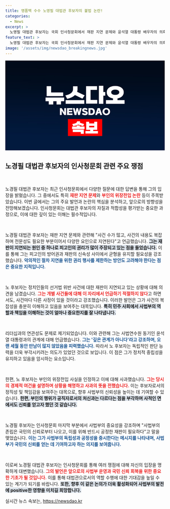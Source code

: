 ```yaml
---
title: 명품백 수수 노영필 대법관 후보자의 불법 논란!
categories:
  - News
excerpt: >
  노영필 대법관 후보자는 국회 인사청문회에서 재판 지연 문제와 윤석열 대통령 배우자의 의혹에 관한 질문에 답변했다. 그는 “악의적 지연 제한이 필요하다”며 신속한 재판의 중요성을 강조하고, 위장전입 사실도 인정하며 사과했다.
feature_text: >
  노영필 대법관 후보자는 국회 인사청문회에서 재판 지연 문제와 윤석열 대통령 배우자의 의혹에 관한 질문에 답변했다. 그는 “악의적 지연 제한이 필요하다”며 신속한 재판의 중요성을 강조하고, 위장전입 사실도 인정하며 사과했다.
image: '/assets/img/newsdao_breakingnews.jpg'
---
```


<p><img src="/assets/img/newsdao_breakingnews.jpg" alt="ontimetimes 속보" /></p>

<h2 data-ke-size="size26">노경필 대법관 후보자의 인사청문회 관련 주요 쟁점</h2>

<p data-ke-size="size16">&nbsp;</p>

<p>노경필 대법관 후보자는 최근 인사청문회에서 다양한 질문에 대한 답변을 통해 그의 입장을 밝혔습니다. 그 중에서도 특히 <b><span style="color: #ee2323;">재판 지연 문제</span></b>와 <b><span style="color: #ee2323;">부인의 위장전입 논란</span></b> 등이 주목받았습니다. 이번 글에서는 그의 주요 발언과 논란의 핵심을 분석하고, 앞으로의 방향성을 전망해보겠습니다. 인사청문회는 대법관 후보자의 자질과 적합성을 평가받는 중요한 과정으로, 이에 대한 깊이 있는 이해는 필수적입니다. </p>

<p data-ke-size="size16">&nbsp;</p>

<p>노경필 대법관 후보자는 재판 지연 문제와 관련해 "사건 수가 많고, 사건의 내용도 복잡하며 전문성도 필요한 부분이어서 다양한 요인으로 지연된다"고 언급했습니다. <b><span style="background-color: #21538527;">그는 재판이 지연되는 원인 중 하나로 피고인의 권리가 많이 주장되고 있는 점을 들었습니다.</span></b> 이를 통해 그는 피고인의 방어권과 재판의 신속성 사이에서 균형을 유지할 필요성을 강조했습니다. <b><span style="color: #1a5490;">악의적인 절차 지연을 위한 권리 행사를 제한하는 방안도 고려해야 한다는 점은 중요한 지적입니다.</span></b> </p>

<p data-ke-size="size16">&nbsp;</p>

<p>노 후보자는 정치인들의 선거법 위반 사건에 대한 재판이 지연되고 있는 상황에 대해 의견을 남겼습니다. <b><span style="color: #ee2323;">그는 개별 사건들에 대해 이 자리에서 언급하기 적절하지 않다</span></b>고 하면서도, 사건마다 다른 사정이 있을 것이라고 강조했습니다. 이러한 발언은 그가 사건의 복잡성을 충분히 이해하고 있음을 보여주는 대목입니다. <b><span style="background-color: #21538527;">특히 민주 사회에서 사법부의 역할과 책임을 이해하는 것이 얼마나 중요한지를 잘 나타냅니다.</span></b> </p>

<p data-ke-size="size16">&nbsp;</p>

<p>리더십과의 연관성도 문제로 제기되었습니다. 이와 관련해 그는 사법연수원 동기인 윤석열 대통령과의 관계에 대해 언급했습니다. <b><span style="color: #1a5490;">그는 '깊은 관계가 아니다'라고 강조하며, 오랜 세월 동안 만남이 많지 않았음을 피력했습니다.</span></b> 따라서 노 후보자는 독립적인 판단 능력을 더욱 부각시키려는 의도가 있었던 것으로 보입니다. 이 점은 그가 정치적 중립성을 유지하고 있음을 암시하는 요소입니다.</p>

<p data-ke-size="size16">&nbsp;</p>

<p>한편, 노 후보자는 부인의 위장전입 사실을 인정하고 이에 대해 사과했습니다. <b><span style="color: #ee2323;">그는 당시의 경제적 여건을 설명하며 상황을 해명하고 사과의 뜻을 전했습니다.</span></b> 이는 후보자로서의 정직성 및 책임감을 보여주는 대목으로, 향후 사법부의 신뢰성을 높이는 데 기여할 수 있습니다. <b><span style="background-color: #21538527;">한편, 부인의 행위가 공직자로서의 처신과는 다르다는 점을 부각하며 사적인 면에서도 신뢰를 얻고자 했던 것 같습니다.</span></b> </p>

<p data-ke-size="size16">&nbsp;</p>

<p>노경필 후보자는 인사청문회 마지막 부분에서 사법부의 중요성을 강조하며 "사법부의 존립은 국민의 신뢰로부터 나오고, 이를 위해 반드시 공정한 재판이 필요하다"고 말을 맺었습니다. <b><span style="color: #1a5490;">이는 그가 사법부의 독립성과 공정성을 중시한다는 메시지를 나타내며, 사법부가 국민의 신뢰를 얻는 데 기여하고자 하는 의지를 보여줍니다.</span></b> </p>

<p data-ke-size="size16">&nbsp;</p>

<p>이로써 노경필 대법관 후보자는 인사청문회를 통해 여러 쟁점에 대해 자신의 입장을 명확하게 대변했습니다. <b><span style="color: #ee2323;">그의 발언은 앞으로의 사법부 운영과 국민 신뢰 회복을 위한 중요한 기초가 될 것입니다.</span></b> 이를 통해 대법관으로서의 역할 수행에 대한 기대감을 높일 수 있는 계기가 되기를 바랍니다. <b><span style="background-color: #21538527;">또한, 향후 이 같은 논의가 더욱 활성화되어 사법부의 발전에 positive한 영향을 미치길 희망합니다.</span></b></p>
실시간 뉴스 속보는, <a href="https://newsdao.kr" rel="dofollow">https://newsdao.kr</a>


